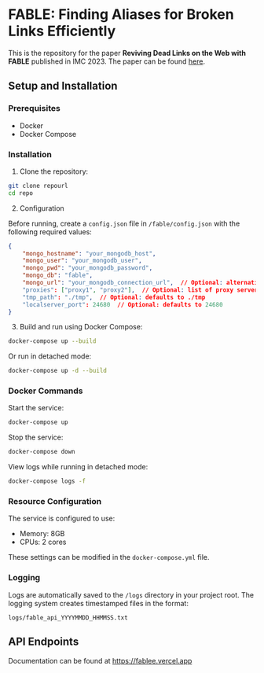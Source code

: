 # FABLE: Finding Aliases for Broken Links Efficiently

This is the repository for the paper **Reviving Dead Links on the Web with FABLE** published in IMC 2023. The paper can be found [here](https://dl-acm-org.proxy.lib.umich.edu/doi/10.1145/3618257.3624832).

## Setup and Installation

### Prerequisites
- Docker
- Docker Compose

### Installation

1. Clone the repository:
```bash
git clone repourl
cd repo
```

2. Configuration

Before running, create a `config.json` file in `/fable/config.json` with the following required values:

```json
{
    "mongo_hostname": "your_mongodb_host",
    "mongo_user": "your_mongodb_user",
    "mongo_pwd": "your_mongodb_password",
    "mongo_db": "fable",
    "mongo_url": "your_mongodb_connection_url",  // Optional: alternative to hostname/user/pwd
    "proxies": ["proxy1", "proxy2"],  // Optional: list of proxy servers
    "tmp_path": "./tmp",  // Optional: defaults to ./tmp
    "localserver_port": 24680  // Optional: defaults to 24680
}
```

3. Build and run using Docker Compose:
```bash
docker-compose up --build
```

Or run in detached mode:
```bash
docker-compose up -d --build
```

### Docker Commands

Start the service:
```bash
docker-compose up
```

Stop the service:
```bash
docker-compose down
```

View logs while running in detached mode:
```bash
docker-compose logs -f
```

### Resource Configuration

The service is configured to use:
- Memory: 8GB
- CPUs: 2 cores

These settings can be modified in the `docker-compose.yml` file.

### Logging

Logs are automatically saved to the `/logs` directory in your project root. The logging system creates timestamped files in the format:
```
logs/fable_api_YYYYMMDD_HHMMSS.txt
```

## API Endpoints

Documentation can be found at
https://fablee.vercel.app